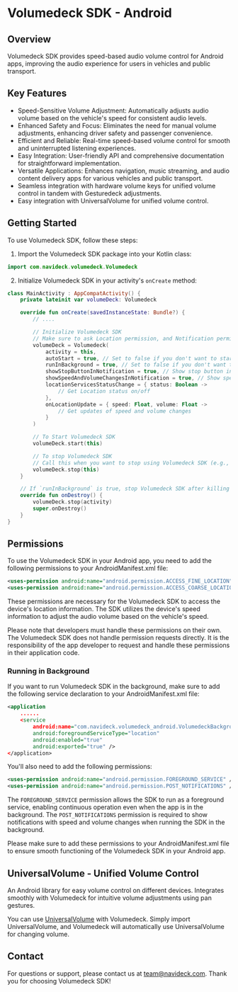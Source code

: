 # Volumedeck SDK - Android

## Overview

Volumedeck SDK provides speed-based audio volume control for Android apps, improving the audio experience for users in vehicles and public transport.

## Key Features

- Speed-Sensitive Volume Adjustment: Automatically adjusts audio volume based on the vehicle's speed for consistent audio levels.
- Enhanced Safety and Focus: Eliminates the need for manual volume adjustments, enhancing driver safety and passenger convenience.
- Efficient and Reliable: Real-time speed-based volume control for smooth and uninterrupted listening experiences.
- Easy Integration: User-friendly API and comprehensive documentation for straightforward implementation.
- Versatile Applications: Enhances navigation, music streaming, and audio content delivery apps for various vehicles and public transport.
- Seamless integration with hardware volume keys for unified volume control in tandem with Gesturedeck adjustments.
- Easy integration with UniversalVolume for unified volume control.

## Getting Started

To use Volumedeck SDK, follow these steps:

1. Import the Volumedeck SDK package into your Kotlin class:

```kotlin
import com.navideck.volumedeck.Volumedeck
```

2. Initialize Volumedeck SDK in your activity's `onCreate` method:

```kotlin
class MainActivity : AppCompatActivity() {
    private lateinit var volumeDeck: Volumedeck

    override fun onCreate(savedInstanceState: Bundle?) {
        // ....

        // Initialize Volumedeck SDK
        // Make sure to ask Location permission, and Notification permission (if running on Android 12+)
        volumeDeck = Volumedeck(
            activity = this,
            autoStart = true, // Set to false if you don't want to start volumedeck on initialization
            runInBackground = true, // Set to false if you don't want to run in the background
            showStopButtonInNotification = true, // Show stop button in the notification when running in the background
            showSpeedAndVolumeChangesInNotification = true, // Show speed and volume changes in the notification when running in the background
            locationServicesStatusChange = { status: Boolean ->
                // Get Location status on/off
            },
            onLocationUpdate = { speed: Float, volume: Float ->
                // Get updates of speed and volume changes
            }
        )

        // To Start Volumedeck SDK
        volumeDeck.start(this)

        // To stop Volumedeck SDK
        // Call this when you want to stop using Volumedeck SDK (e.g., in onDestroy method)
        volumeDeck.stop(this)
    }

    // If `runInBackground` is true, stop Volumedeck SDK after killing the app using onDestroy
    override fun onDestroy() {
        volumeDeck.stop(activity)
        super.onDestroy()
    }
}
```

## Permissions

To use the Volumedeck SDK in your Android app, you need to add the following permissions to your AndroidManifest.xml file:

```xml
<uses-permission android:name="android.permission.ACCESS_FINE_LOCATION" />
<uses-permission android:name="android.permission.ACCESS_COARSE_LOCATION" />
```

These permissions are necessary for the Volumedeck SDK to access the device's location information. The SDK utilizes the device's speed information to adjust the audio volume based on the vehicle's speed.

Please note that developers must handle these permissions on their own. The Volumedeck SDK does not handle permission requests directly. It is the responsibility of the app developer to request and handle these permissions in their application code.

### Running in Background

If you want to run Volumedeck SDK in the background, make sure to add the following service declaration to your AndroidManifest.xml file:

```xml
<application
    ......
    <service
        android:name="com.navideck.volumedeck_android.VolumedeckBackgroundService"
        android:foregroundServiceType="location"
        android:enabled="true"
        android:exported="true" />
</application>
```

You'll also need to add the following permissions:

```xml
<uses-permission android:name="android.permission.FOREGROUND_SERVICE" />
<uses-permission android:name="android.permission.POST_NOTIFICATIONS" />
```

The `FOREGROUND_SERVICE` permission allows the SDK to run as a foreground service, enabling continuous operation even when the app is in the background. The `POST_NOTIFICATIONS` permission is required to show notifications with speed and volume changes when running the SDK in the background.

Please make sure to add these permissions to your AndroidManifest.xml file to ensure smooth functioning of the Volumedeck SDK in your Android app.

## UniversalVolume - Unified Volume Control

An Android library for easy volume control on different devices. Integrates smoothly with Volumedeck for intuitive volume adjustments using pan gestures.

You can use [UniversalVolume](https://github.com/Navideck/Universal-Volume) with Volumedeck. Simply import UniversalVolume, and Volumedeck will automatically use UniversalVolume for changing volume.

## Contact

For questions or support, please contact us at team@navideck.com. Thank you for choosing Volumedeck SDK!